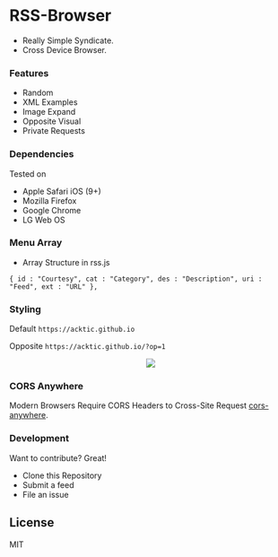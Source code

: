 # RSS-Browser

  - Really Simple Syndicate.
  - Cross Device Browser.
  

### Features

* Random
* XML Examples
* Image Expand
* Opposite Visual
* Private Requests


### Dependencies

Tested on
* Apple Safari iOS (9+)
* Mozilla Firefox
* Google Chrome
* LG Web OS


### Menu Array

* Array Structure in rss.js

`{ id : "Courtesy", cat : "Category", des : "Description", uri : "Feed", ext : "URL" },`

### Styling

Default
`https://acktic.github.io`

Opposite
`https://acktic.github.io/?op=1`
 
 <p align='center'><img src='https://ackti.files.wordpress.com/2020/01/8197227400950.png'></p>
 
 
### CORS Anywhere

Modern Browsers Require CORS Headers to Cross-Site Request [cors-anywhere](https://github.com/Rob--W/cors-anywhere "cors-anywhere").

### Development

Want to contribute? Great!
- Clone this Repository
- Submit a feed
- File an issue

License
----

MIT
